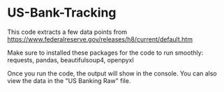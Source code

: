# US-Bank-Tracking

This code extracts a few data points from https://www.federalreserve.gov/releases/h8/current/default.htm 

Make sure to installed these packages for the code to run smoothly: requests, pandas, beautifulsoup4, openpyxl

Once you run the code, the output will show in the console. You can also view the data in the "US Banking Raw" file.
